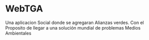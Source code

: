 # WebTGA
Una aplicacion Social  donde se agregaran Alianzas verdes. Con el Proposito de llegar a una solución mundial de problemas Medios Ambientales
